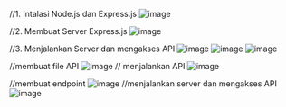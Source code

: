 //1.	Intalasi Node.js dan Express.js
![image](https://github.com/user-attachments/assets/82b53997-da54-428c-b6c7-a5d6c3dbd747)

//2.	Membuat Server Express.js
![image](https://github.com/user-attachments/assets/277072c5-db0b-41f7-9a4f-89f081645f47)

//3.	Menjalankan Server dan mengakses API
![image](https://github.com/user-attachments/assets/d2e89156-ab42-40f9-947b-bfe0606a193c)
![image](https://github.com/user-attachments/assets/a67fba43-0120-49bb-bf64-be88d35b1e91)
![image](https://github.com/user-attachments/assets/0771d250-cb09-4920-a485-240514dadcd6)

//membuat file API
![image](https://github.com/user-attachments/assets/a5c158b9-79a5-453a-aef3-6fa6ac6ccabd)
// menjalankan API
![image](https://github.com/user-attachments/assets/22118b01-cd4e-4b0a-a6b3-920c156667b2)

//membuat endpoint 
![image](https://github.com/user-attachments/assets/ce1bfca2-07d5-4cef-9507-7ce7eee42a17)
//menjalankan server dan mengakses API
![image](https://github.com/user-attachments/assets/1d496c9a-e911-4b9a-a983-ac50f189a2c0)

